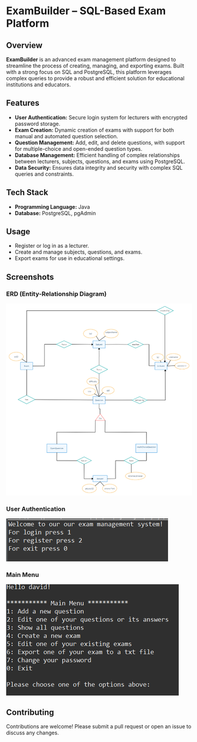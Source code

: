 # ExamBuilder – SQL-Based Exam Platform

## Overview

**ExamBuilder** is an advanced exam management platform designed to streamline the process of creating, managing, and exporting exams. Built with a strong focus on SQL and PostgreSQL, this platform leverages complex queries to provide a robust and efficient solution for educational institutions and educators.

## Features

- **User Authentication:** Secure login system for lecturers with encrypted password storage.
- **Exam Creation:** Dynamic creation of exams with support for both manual and automated question selection.
- **Question Management:** Add, edit, and delete questions, with support for multiple-choice and open-ended question types.
- **Database Management:** Efficient handling of complex relationships between lecturers, subjects, questions, and exams using PostgreSQL.
- **Data Security:** Ensures data integrity and security with complex SQL queries and constraints.

## Tech Stack

- **Programming Language:** Java
- **Database:** PostgreSQL, pgAdmin

## Usage

- Register or log in as a lecturer.
- Create and manage subjects, questions, and exams.
- Export exams for use in educational settings.

## Screenshots

### ERD (Entity-Relationship Diagram)
![ERD](screenshots/SQL.jpg)

### User Authentication
![Authentication](screenshots/auth.png)

### Main Menu
![Main Menu](screenshots/main-menu.png)

## Contributing

Contributions are welcome! Please submit a pull request or open an issue to discuss any changes.

